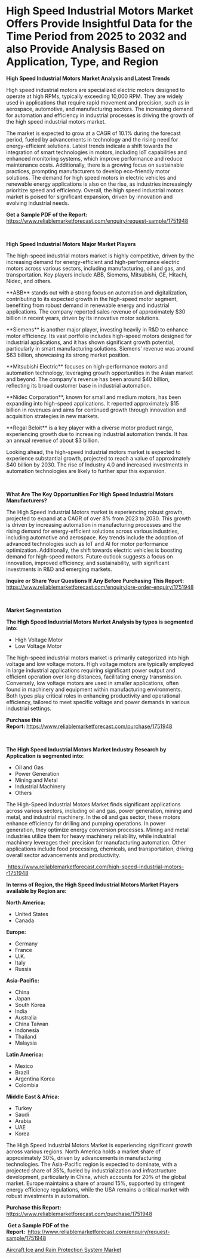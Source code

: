 <p><h1>High Speed Industrial Motors Market Offers Provide Insightful Data for the Time Period from 2025 to 2032 and also Provide Analysis Based on Application, Type, and Region</h1></p><p><strong>High Speed Industrial Motors Market Analysis and Latest Trends</strong></p>
<p><p>High speed industrial motors are specialized electric motors designed to operate at high RPMs, typically exceeding 10,000 RPM. They are widely used in applications that require rapid movement and precision, such as in aerospace, automotive, and manufacturing sectors. The increasing demand for automation and efficiency in industrial processes is driving the growth of the high speed industrial motors market.</p><p>The market is expected to grow at a CAGR of 10.1% during the forecast period, fueled by advancements in technology and the rising need for energy-efficient solutions. Latest trends indicate a shift towards the integration of smart technologies in motors, including IoT capabilities and enhanced monitoring systems, which improve performance and reduce maintenance costs. Additionally, there is a growing focus on sustainable practices, prompting manufacturers to develop eco-friendly motor solutions. The demand for high speed motors in electric vehicles and renewable energy applications is also on the rise, as industries increasingly prioritize speed and efficiency. Overall, the high speed industrial motors market is poised for significant expansion, driven by innovation and evolving industrial needs.</p></p>
<p><strong>Get a Sample PDF of the Report:&nbsp;</strong> <a href="https://www.reliablemarketforecast.com/enquiry/request-sample/1751948?utm_campaign=2210&utm_medium=2&utm_source=Github&utm_content=ia&utm_term=18022025&utm_id=high-speed-industrial-motors">https://www.reliablemarketforecast.com/enquiry/request-sample/1751948</a></p>
<p>&nbsp;</p>
<p><strong>High Speed Industrial Motors Major Market Players</strong></p>
<p><p>The high-speed industrial motors market is highly competitive, driven by the increasing demand for energy-efficient and high-performance electric motors across various sectors, including manufacturing, oil and gas, and transportation. Key players include ABB, Siemens, Mitsubishi, GE, Hitachi, Nidec, and others.</p><p>**ABB** stands out with a strong focus on automation and digitalization, contributing to its expected growth in the high-speed motor segment, benefiting from robust demand in renewable energy and industrial applications. The company reported sales revenue of approximately $30 billion in recent years, driven by its innovative motor solutions.</p><p>**Siemens** is another major player, investing heavily in R&D to enhance motor efficiency. Its vast portfolio includes high-speed motors designed for industrial applications, and it has shown significant growth potential, particularly in smart manufacturing solutions. Siemens' revenue was around $63 billion, showcasing its strong market position.</p><p>**Mitsubishi Electric** focuses on high-performance motors and automation technology, leveraging growth opportunities in the Asian market and beyond. The company's revenue has been around $40 billion, reflecting its broad customer base in industrial automation.</p><p>**Nidec Corporation**, known for small and medium motors, has been expanding into high-speed applications. It reported approximately $15 billion in revenues and aims for continued growth through innovation and acquisition strategies in new markets.</p><p>**Regal Beloit** is a key player with a diverse motor product range, experiencing growth due to increasing industrial automation trends. It has an annual revenue of about $3 billion.</p><p>Looking ahead, the high-speed industrial motors market is expected to experience substantial growth, projected to reach a value of approximately $40 billion by 2030. The rise of Industry 4.0 and increased investments in automation technologies are likely to further spur this expansion.</p></p>
<p>&nbsp;</p>
<p><strong>What Are The Key Opportunities For High Speed Industrial Motors Manufacturers?</strong></p>
<p><p>The High Speed Industrial Motors market is experiencing robust growth, projected to expand at a CAGR of over 8% from 2023 to 2030. This growth is driven by increasing automation in manufacturing processes and the rising demand for energy-efficient solutions across various industries, including automotive and aerospace. Key trends include the adoption of advanced technologies such as IoT and AI for motor performance optimization. Additionally, the shift towards electric vehicles is boosting demand for high-speed motors. Future outlook suggests a focus on innovation, improved efficiency, and sustainability, with significant investments in R&D and emerging markets.</p></p>
<p><strong>Inquire or Share Your Questions If Any Before Purchasing This Report:</strong> <a href="https://www.reliablemarketforecast.com/enquiry/pre-order-enquiry/1751948?utm_campaign=2210&utm_medium=2&utm_source=Github&utm_content=ia&utm_term=18022025&utm_id=high-speed-industrial-motors">https://www.reliablemarketforecast.com/enquiry/pre-order-enquiry/1751948</a></p>
<p>&nbsp;</p>
<p><strong>Market Segmentation</strong></p>
<p><strong>The High Speed Industrial Motors Market Analysis by types is segmented into:</strong></p>
<p><ul><li>High Voltage Motor</li><li>Low Voltage Motor</li></ul></p>
<p><p>The high-speed industrial motors market is primarily categorized into high voltage and low voltage motors. High voltage motors are typically employed in large industrial applications requiring significant power output and efficient operation over long distances, facilitating energy transmission. Conversely, low voltage motors are used in smaller applications, often found in machinery and equipment within manufacturing environments. Both types play critical roles in enhancing productivity and operational efficiency, tailored to meet specific voltage and power demands in various industrial settings.</p></p>
<p><strong>Purchase this Report:&nbsp;</strong><a href="https://www.reliablemarketforecast.com/purchase/1751948?utm_campaign=2210&utm_medium=2&utm_source=Github&utm_content=ia&utm_term=18022025&utm_id=high-speed-industrial-motors">https://www.reliablemarketforecast.com/purchase/1751948</a></p>
<p>&nbsp;</p>
<p><strong>The High Speed Industrial Motors Market Industry Research by Application is segmented into:</strong></p>
<p><ul><li>Oil and Gas</li><li>Power Generation</li><li>Mining and Metal</li><li>Industrial Machinery</li><li>Others</li></ul></p>
<p><p>The High-Speed Industrial Motors Market finds significant applications across various sectors, including oil and gas, power generation, mining and metal, and industrial machinery. In the oil and gas sector, these motors enhance efficiency for drilling and pumping operations. In power generation, they optimize energy conversion processes. Mining and metal industries utilize them for heavy machinery reliability, while industrial machinery leverages their precision for manufacturing automation. Other applications include food processing, chemicals, and transportation, driving overall sector advancements and productivity.</p></p>
<p><a href="https://www.reliablemarketforecast.com/high-speed-industrial-motors-r1751948?utm_campaign=2210&utm_medium=2&utm_source=Github&utm_content=ia&utm_term=18022025&utm_id=high-speed-industrial-motors">&nbsp;https://www.reliablemarketforecast.com/high-speed-industrial-motors-r1751948</a></p>
<p><strong>In terms of Region, the High Speed Industrial Motors Market Players available by Region are:</strong></p>
<p>
    <p> <strong> North America: </strong>
        <ul>
            <li>United States</li>
            <li>Canada</li>
        </ul>
        </p> 
    <p> <strong> Europe: </strong>
        <ul>
            <li>Germany</li>
            <li>France</li>
            <li>U.K.</li>
            <li>Italy</li>
            <li>Russia</li>
        </ul>
        </p> 
    <p> <strong> Asia-Pacific: </strong>
        <ul>
            <li>China</li>
            <li>Japan</li>
            <li>South Korea</li>
            <li>India</li>
            <li>Australia</li>
            <li>China Taiwan</li>
            <li>Indonesia</li>
            <li>Thailand</li>
            <li>Malaysia</li>
        </ul>
        </p> 
    <p> <strong> Latin America: </strong>
        <ul>
            <li>Mexico</li>
            <li>Brazil</li>
            <li>Argentina Korea</li>
            <li>Colombia</li>
        </ul>
        </p> 
    <p> <strong> Middle East & Africa: </strong>
        <ul>
            <li>Turkey</li>
            <li>Saudi</li>
            <li>Arabia</li>
            <li>UAE</li>
            <li>Korea</li>
        </ul>
    </p>
    </p>
<p><p>The High Speed Industrial Motors Market is experiencing significant growth across various regions. North America holds a market share of approximately 30%, driven by advancements in manufacturing technologies. The Asia-Pacific region is expected to dominate, with a projected share of 35%, fueled by industrialization and infrastructure development, particularly in China, which accounts for 20% of the global market. Europe maintains a share of around 15%, supported by stringent energy efficiency regulations, while the USA remains a critical market with robust investments in automation.</p></p>
<p><strong>Purchase this Report: </strong><a href="https://www.reliablemarketforecast.com/purchase/1751948?utm_campaign=2210&utm_medium=2&utm_source=Github&utm_content=ia&utm_term=18022025&utm_id=high-speed-industrial-motors">https://www.reliablemarketforecast.com/purchase/1751948</a></p>
<p>&nbsp;<strong>Get a Sample PDF of the Report:&nbsp;&nbsp;</strong><a href="https://www.reliablemarketforecast.com/enquiry/request-sample/1751948?utm_campaign=2210&utm_medium=2&utm_source=Github&utm_content=ia&utm_term=18022025&utm_id=high-speed-industrial-motors">https://www.reliablemarketforecast.com/enquiry/request-sample/1751948</a></p>
<p><strong></strong></p>
<p><p><a href="https://github.com/kathiestrine5ty/Market-Research-Report-List-1/blob/main/aircraft-ice-and-rain-protection-system-market.md?utm_campaign=2210&utm_medium=2&utm_source=Github&utm_content=ia&utm_term=18022025&utm_id=high-speed-industrial-motors">Aircraft Ice and Rain Protection System Market</a></p></p>